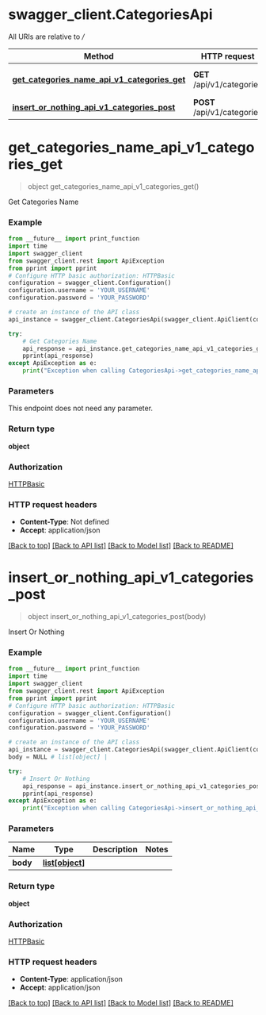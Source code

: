 # swagger_client.CategoriesApi

All URIs are relative to */*

Method | HTTP request | Description
------------- | ------------- | -------------
[**get_categories_name_api_v1_categories_get**](CategoriesApi.md#get_categories_name_api_v1_categories_get) | **GET** /api/v1/categories | Get Categories Name
[**insert_or_nothing_api_v1_categories_post**](CategoriesApi.md#insert_or_nothing_api_v1_categories_post) | **POST** /api/v1/categories | Insert Or Nothing

# **get_categories_name_api_v1_categories_get**
> object get_categories_name_api_v1_categories_get()

Get Categories Name

### Example
```python
from __future__ import print_function
import time
import swagger_client
from swagger_client.rest import ApiException
from pprint import pprint
# Configure HTTP basic authorization: HTTPBasic
configuration = swagger_client.Configuration()
configuration.username = 'YOUR_USERNAME'
configuration.password = 'YOUR_PASSWORD'

# create an instance of the API class
api_instance = swagger_client.CategoriesApi(swagger_client.ApiClient(configuration))

try:
    # Get Categories Name
    api_response = api_instance.get_categories_name_api_v1_categories_get()
    pprint(api_response)
except ApiException as e:
    print("Exception when calling CategoriesApi->get_categories_name_api_v1_categories_get: %s\n" % e)
```

### Parameters
This endpoint does not need any parameter.

### Return type

**object**

### Authorization

[HTTPBasic](../README.md#HTTPBasic)

### HTTP request headers

 - **Content-Type**: Not defined
 - **Accept**: application/json

[[Back to top]](#) [[Back to API list]](../README.md#documentation-for-api-endpoints) [[Back to Model list]](../README.md#documentation-for-models) [[Back to README]](../README.md)

# **insert_or_nothing_api_v1_categories_post**
> object insert_or_nothing_api_v1_categories_post(body)

Insert Or Nothing

### Example
```python
from __future__ import print_function
import time
import swagger_client
from swagger_client.rest import ApiException
from pprint import pprint
# Configure HTTP basic authorization: HTTPBasic
configuration = swagger_client.Configuration()
configuration.username = 'YOUR_USERNAME'
configuration.password = 'YOUR_PASSWORD'

# create an instance of the API class
api_instance = swagger_client.CategoriesApi(swagger_client.ApiClient(configuration))
body = NULL # list[object] | 

try:
    # Insert Or Nothing
    api_response = api_instance.insert_or_nothing_api_v1_categories_post(body)
    pprint(api_response)
except ApiException as e:
    print("Exception when calling CategoriesApi->insert_or_nothing_api_v1_categories_post: %s\n" % e)
```

### Parameters

Name | Type | Description  | Notes
------------- | ------------- | ------------- | -------------
 **body** | [**list[object]**](object.md)|  | 

### Return type

**object**

### Authorization

[HTTPBasic](../README.md#HTTPBasic)

### HTTP request headers

 - **Content-Type**: application/json
 - **Accept**: application/json

[[Back to top]](#) [[Back to API list]](../README.md#documentation-for-api-endpoints) [[Back to Model list]](../README.md#documentation-for-models) [[Back to README]](../README.md)

